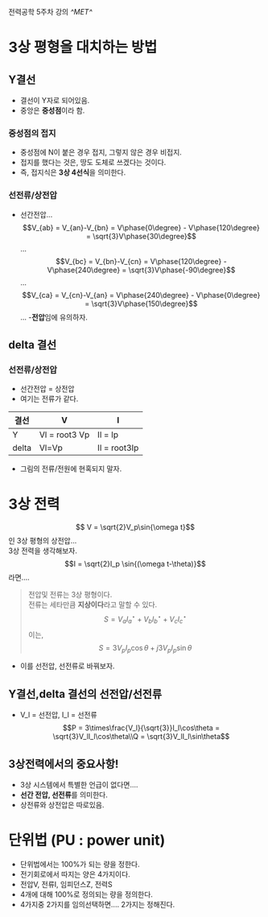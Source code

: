 전력공학 5주차 강의
*^*MET*^*
# 3상 평형을 대치하는 방법
## Y결선
- 결선이 Y자로 되어있음.
- 중앙은 **중성점**이라 함.
### 중성점의 접지
- 중성점에 N이 붙은 경우 접지, 그렇지 않은 경우 비접지.
- 접지를 했다는 것은, 땅도 도체로 쓰겠다는 것이다.
- 즉, 접지식은 **3상 4선식**을 의미한다.
### 선전류/상전압
- 선간전압...
$$V_{ab} = V_{an}-V_{bn} = V\phase{0\degree} - V\phase{120\degree} = \sqrt{3}V\phase{30\degree}$$...
$$V_{bc} = V_{bn}-V_{cn} = V\phase{120\degree} - V\phase{240\degree} = \sqrt{3}V\phase{-90\degree}$$...
$$V_{ca} = V_{cn}-V_{an} = V\phase{240\degree} - V\phase{0\degree} = \sqrt{3}V\phase{150\degree}$$...
-**전압**임에 유의하자.

## delta 결선

### 선전류/상전압
- 선간전압 = 상전압
- 여기는 전류가 같다.

|결선|V|I|
|----|--|--|
|Y|Vl = root3 Vp|Il = Ip|
|delta| Vl=Vp | Il = root3Ip|

- 그림의 전류/전원에 현혹되지 말자.

# 3상 전력
$$ V = \sqrt{2}V_p\sin{\omega t}$$
인 3상 평형의 상전압...     
3상 전력을 생각해보자.  
$$I = \sqrt{2}I_p \sin{(\omega t-\theta)}$$
라면....    
> 전압및 전류는 3상 평형이다.       
> 전류는 세타만큼 **지상이다**라고 말할 수 있다.    
$$S = V_a I_a^\star +  V_b I_b^\star+ V_c I_c^\star$$
이는,
$$S = 3V_p I_p \cos\theta + j3V_pI_p\sin\theta$$
- 이를 선전압, 선전류로 바꿔보자.

## Y결선,delta 결선의 선전압/선전류
- V_l = 선전압, I_l = 선전류
$$P = 3\times\frac{V_l}{\sqrt{3}}I_l\cos\theta = \sqrt{3}V_lI_l\cos\theta\\Q = \sqrt{3}V_lI_l\sin\theta$$

## 3상전력에서의 중요사항!
- 3상 시스템에서 특별한 언급이 없다면....
- **선간 전압, 선전류**를 의미한다. 
- 상전류와 상전압은 따로있음.

# 단위법 (PU : power unit)
- 단위법에서는 100%가 되는 량을 정한다.
- 전기회로에서 따지는 양은 4가지이다.
- 전압V, 전류I, 임피던스Z, 전력S
- 4개에 대해 100%로 정의되는 량을 정의한다.
- 4가지중 2가지를 임의선택하면.... 2가지는 정해진다.